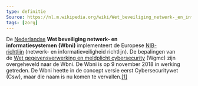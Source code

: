 ```yaml
---
type: definitie
Source: https://nl.m.wikipedia.org/wiki/Wet_beveiliging_netwerk-_en_informatiesystemen#cite_note-1
tags: [zorg]
---
```

De [Nederlandse](https://nl.m.wikipedia.org/wiki/Nederland_(hoofdbetekenis) "Nederland (hoofdbetekenis)") **Wet beveiliging netwerk- en informatiesystemen** **(Wbni)** implementeert de Europese [NIB-richtlijn](https://nl.m.wikipedia.org/wiki/NIB-richtlijn "NIB-richtlijn") (netwerk- en informatieveiligheid richtlijn). De bepalingen van de [Wet gegevensverwerking en meldplicht cybersecurity](https://nl.m.wikipedia.org/wiki/Wet_gegevensverwerking_en_meldplicht_cybersecurity "Wet gegevensverwerking en meldplicht cybersecurity") (Wgmc) zijn overgeheveld naar de Wbni. De Wbni is op 9 november 2018 in werking getreden. De Wbni heette in de concept versie eerst Cybersecuritywet (Csw), maar die naam is nu komen te vervallen.[[1]](https://nl.m.wikipedia.org/wiki/Wet_beveiliging_netwerk-_en_informatiesystemen#cite_note-1)
